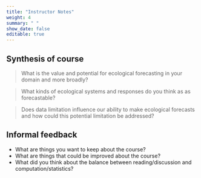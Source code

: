 ```yaml
---
title: "Instructor Notes"
weight: 4
summary: " "
show_date: false
editable: true
---
```


## Synthesis of course

> What is the value and potential for ecological forecasting in your domain and more broadly?

> What kinds of ecological systems and responses do you think as as forecastable?

> Does data limitation influence our ability to make ecological forecasts and how could this potential limitation be addressed?

## Informal feedback

* What are things you want to keep about the course?
* What are things that could be improved about the course?
* What did you think about the balance between reading/discussion and computation/statistics?